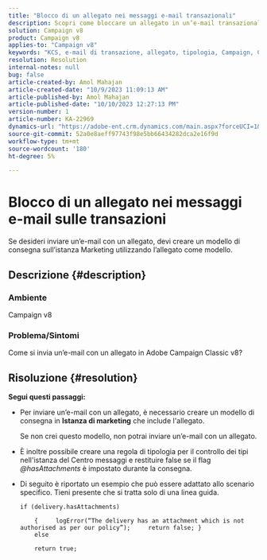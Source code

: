 ```yaml
---
title: "Blocco di un allegato nei messaggi e-mail transazionali"
description: Scopri come bloccare un allegato in un’e-mail transazionale in Adobe Campaign Classic v8. Crea un modello di consegna nell’istanza Marketing.
solution: Campaign v8
product: Campaign v8
applies-to: "Campaign v8"
keywords: "KCS, e-mail di transazione, allegato, tipologia, Campaign, Campaign Classic v8"
resolution: Resolution
internal-notes: null
bug: false
article-created-by: Amol Mahajan
article-created-date: "10/9/2023 11:09:13 AM"
article-published-by: Amol Mahajan
article-published-date: "10/10/2023 12:27:13 PM"
version-number: 1
article-number: KA-22969
dynamics-url: "https://adobe-ent.crm.dynamics.com/main.aspx?forceUCI=1&pagetype=entityrecord&etn=knowledgearticle&id=e0cb2043-9466-ee11-9ae7-6045bd0061cb"
source-git-commit: 52a0e8aeff97743f98e5bb66434282dca2e16f9d
workflow-type: tm+mt
source-wordcount: '180'
ht-degree: 5%

---
```


# Blocco di un allegato nei messaggi e-mail sulle transazioni


Se desideri inviare un’e-mail con un allegato, devi creare un modello di consegna sull’istanza Marketing utilizzando l’allegato come modello.

## Descrizione {#description}


### <b>Ambiente</b>

Campaign v8



### <b>Problema/Sintomi</b>

Come si invia un’e-mail con un allegato in Adobe Campaign Classic v8?


## Risoluzione {#resolution}

<b>Segui questi passaggi:</b>
- Per inviare un’e-mail con un allegato, è necessario creare un modello di consegna in <b>Istanza di marketing</b> che include l&#39;allegato.

  Se non crei questo modello, non potrai inviare un’e-mail con un allegato.



- È inoltre possibile creare una regola di tipologia per il controllo dei tipi nell&#39;istanza del Centro messaggi e restituire false se il flag *@hasAttachments* è impostato durante la consegna.
- Di seguito è riportato un esempio che può essere adattato allo scenario specifico. Tieni presente che si tratta solo di una linea guida.




  ```
  if (delivery.hasAttachments)
  
      {     logError(“The delivery has an attachment which is not authorised as per our policy”);     return false; }
      else
  
      return true;
  ```


